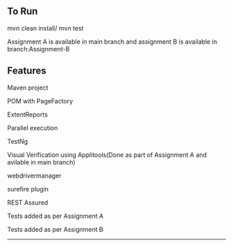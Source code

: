 


To Run
----------

mvn clean install/ mvn test

Assignment A is available in main branch and assignment B is available in branch:Assignment-B

Features
-----
Maven project

POM with PageFactory

ExtentReports

Parallel execution

TestNg

Visual Verification using Applitools(Done as part of Assignment A and avilable in main branch)

webdrivermanager

surefire plugin

REST Assured

Tests added as per Assignment A

Tests added as per Assignment B



****



